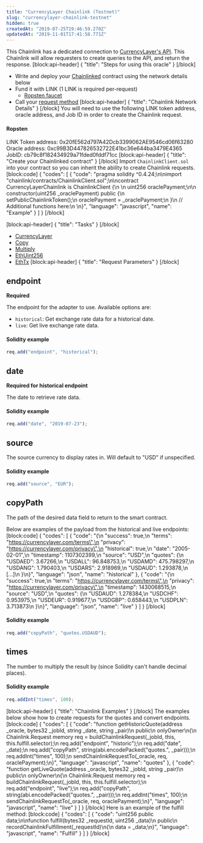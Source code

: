 ```yaml
---
title: "CurrencyLayer Chainlink (Testnet)"
slug: "currencylayer-chainlink-testnet"
hidden: true
createdAt: "2019-07-25T19:46:59.270Z"
updatedAt: "2019-11-01T17:41:58.771Z"
---
```

This Chainlink has a dedicated connection to <a href="https://currencylayer.com/documentation">CurrencyLayer's API</a>. This Chainlink will allow requesters to create queries to the API, and return the response.
[block:api-header]
{
  "title": "Steps for using this oracle"
}
[/block]
- Write and deploy your [Chainlinked](doc:create-a-chainlinked-project)  contract using the network details below
- Fund it with LINK (1 LINK is required per-request)
  - <a href="https://ropsten.chain.link/" target="_blank">Ropsten faucet</a>
- Call your [request method](#section-chainlink-examples) 
[block:api-header]
{
  "title": "Chainlink Network Details"
}
[/block]
You will need to use the following LINK token address, oracle address, and Job ID in order to create the Chainlink request.

#### Ropsten
LINK Token address: 0x20fE562d797A42Dcb3399062AE9546cd06f63280
Oracle address: 0xc99B3D447826532722E41bc36e644ba3479E4365
JobID: cb79c8f182434929a71fded0fddf71cc
[block:api-header]
{
  "title": "Create your Chainlinked contract"
}
[/block]
Import `ChainlinkClient.sol` into your contract so you can inherit the ability to create Chainlink requests.
[block:code]
{
  "codes": [
    {
      "code": "pragma solidity ^0.4.24;\n\nimport \"chainlink/contracts/ChainlinkClient.sol\";\n\ncontract CurrencyLayerChainlink is ChainlinkClient {\n  \n  uint256 oraclePayment;\n\n  constructor(uint256 _oraclePayment) public {\n    setPublicChainlinkToken();\n    oraclePayment = _oraclePayment;\n  }\n  // Additional functions here:\n  \n}",
      "language": "javascript",
      "name": "Example"
    }
  ]
}
[/block]

[block:api-header]
{
  "title": "Tasks"
}
[/block]
- <a href="https://docs.chain.link/docs/external-adapters" target="_blank">CurrencyLayer</a>
- <a href="https://docs.chain.link/docs/adapters#section-copy" target="_blank">Copy</a>
- <a href="https://docs.chain.link/docs/adapters#section-multiply" target="_blank">Multiply</a>
- <a href="https://docs.chain.link/docs/adapters#section-ethuint256" target="_blank">EthUint256</a>
- <a href="https://docs.chain.link/docs/adapters#section-ethtx" target="_blank">EthTx</a>
[block:api-header]
{
  "title": "Request Parameters"
}
[/block]
## endpoint

**Required** 

The endpoint for the adapter to use. Available options are:

- `historical`: Get exchange rate data for a historical date.
- `live`: Get live exchange rate data.

#### Solidity example

```javascript
req.add("endpoint", "historical");
```

## date

**Required for historical endpoint**

The date to retrieve rate data.

#### Solidity example

```javascript
req.add("date", "2019-07-23");
```

## source

The source currency to display rates in. Will default to "USD" if unspecified.

#### Solidity example

```javascript
req.add("source", "EUR");
```

## copyPath

The path of the desired data field to return to the smart contract.

Below are examples of the payload from the historical and live endpoints:
[block:code]
{
  "codes": [
    {
      "code": "{\n    \"success\": true,\n    \"terms\": \"https://currencylayer.com/terms\",\n    \"privacy\": \"https://currencylayer.com/privacy\",\n    \"historical\": true,\n    \"date\": \"2005-02-01\",\n    \"timestamp\": 1107302399,\n    \"source\": \"USD\",\n    \"quotes\": {\n        \"USDAED\": 3.67266,\n        \"USDALL\": 96.848753,\n        \"USDAMD\": 475.798297,\n        \"USDANG\": 1.790403,\n        \"USDARS\": 2.918969,\n        \"USDAUD\": 1.293878,\n        [...]\n    }\n}",
      "language": "json",
      "name": "historical"
    },
    {
      "code": "{\n    \"success\": true,\n    \"terms\": \"https://currencylayer.com/terms\",\n    \"privacy\": \"https://currencylayer.com/privacy\",\n    \"timestamp\": 1430068515,\n    \"source\": \"USD\",\n    \"quotes\": {\n        \"USDAUD\": 1.278384,\n        \"USDCHF\": 0.953975,\n        \"USDEUR\": 0.919677,\n        \"USDGBP\": 0.658443,\n        \"USDPLN\": 3.713873\n    }\n}",
      "language": "json",
      "name": "live"
    }
  ]
}
[/block]
#### Solidity example

```javascript
req.add("copyPath", "quotes.USDAUD");
```

## times

The number to multiply the result by (since Solidity can't handle decimal places).

#### Solidity example

```javascript
req.addInt("times", 100);
```
[block:api-header]
{
  "title": "Chainlink Examples"
}
[/block]
The examples below show how to create requests for the quotes and convert endpoints.
[block:code]
{
  "codes": [
    {
      "code": "function getHistoricQuote(address _oracle, bytes32 _jobId, string _date, string _pair)\n  public\n  onlyOwner\n{\n  Chainlink.Request memory req = buildChainlinkRequest(_jobId, this, this.fulfill.selector);\n  req.add(\"endpoint\", \"historic\");\n  req.add(\"date\", _date);\n  req.add(\"copyPath\", string(abi.encodePacked(\"quotes.\", _pair)));\n  req.addInt(\"times\", 100);\n  sendChainlinkRequestTo(_oracle, req, oraclePayment);\n}",
      "language": "javascript",
      "name": "quotes"
    },
    {
      "code": "function getLiveQuote(address _oracle, bytes32 _jobId, string _pair)\n  public\n  onlyOwner\n{\n  Chainlink.Request memory req = buildChainlinkRequest(_jobId, this, this.fulfill.selector);\n  req.add(\"endpoint\", \"live\");\n  req.add(\"copyPath\", string(abi.encodePacked(\"quotes.\", _pair)));\n  req.addInt(\"times\", 100);\n  sendChainlinkRequestTo(_oracle, req, oraclePayment);\n}",
      "language": "javascript",
      "name": "live"
    }
  ]
}
[/block]
Here is an example of the fulfill method:
[block:code]
{
  "codes": [
    {
      "code": "uint256 public data;\n\nfunction fulfill(bytes32 _requestId, uint256 _data)\n  public\n  recordChainlinkFulfillment(_requestId)\n{\n  data = _data;\n}",
      "language": "javascript",
      "name": "Fulfill"
    }
  ]
}
[/block]